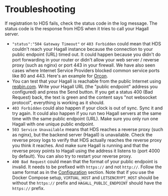 # Troubleshooting

If registration to HDS fails, check the status code in the log message. The status code is the response from HDS when it tries to call your Hagall server.

* `"status":"504 Gateway Timeout"` or `403 Forbidden` could mean that HDS couldn't reach your Hagall instance because the connection to your public endpoint (URL) timed out. It could happen because you didn't do port forwarding in your router or didn't allow your web server / reverse proxy (such as nginx) or port 443 in your firewall. We have also seen cases where Internet Service Providers blocked common service ports like 80 and 443. Here's an example for [Orcon](https://help.orcon.net.nz/hc/en-us/articles/360005168154-Port-filtering-in-My-Orcon).
* You can test that your Hagall is reachable from the public Internet using [reqbin.com](https://reqbin.com/). Write your Hagall URL (the "public endpoint" address you configured) and press the Send button. If you get a status 400 (Bad Request) back, the text is green and the content says "not websocket protocol", everything is working as it should.
* `403 Forbidden` could also happen if your clock is out of sync. Sync it and try again. It could also happen if you run two Hagall servers at the same time with the same public endpoint (URL). Make sure you only run one Hagall with one unique public endpoint.
* `503 Service Unavailable` means that HDS reaches a reverse proxy (such as nginx), but the backend server (Hagall) is unavailable. Check the reverse proxy logs to verify that HDS actually reaches the reverse proxy you think it reaches. And make sure Hagall is running and that the reverse proxy points to Hagall using the address it listens to (port 4000 by default). You can also try to restart your reverse proxy.
* `400 Bad Request` could mean that the format of your public endpoint is invalid. It needs to be prefixed with `https://` and not `http://`. Follow the same format as in the [Configuration](configuration.md) section. Note that if you use the Docker Compose setup, `VIRTUAL_HOST` and `LETSENCRYPT_HOST` should be without the `https://` prefix and `HAGALL_PUBLIC_ENDPOINT` should have the `https://` prefix.

